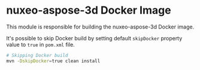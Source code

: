 # nuxeo-aspose-3d Docker Image

This module is responsible for building the nuxeo-aspose-3d Docker image.


It's possible to skip Docker build by setting default `skipDocker` property value to `true` in `pom.xml` file.

```bash
# Skipping Docker build
mvn -DskipDocker=true clean install
```
